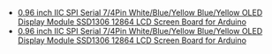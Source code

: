 - [0.96 inch IIC SPI Serial 7/4Pin White/Blue/Yellow Blue/Yellow OLED Display Module SSD1306 12864 LCD Screen Board for Arduino](https://www.aliexpress.us/item/3256806486516851.html)
- [0.96 inch IIC SPI Serial 7/4Pin White/Blue/Yellow Blue/Yellow OLED Display Module SSD1306 12864 LCD Screen Board for Arduino](https://www.aliexpress.us/item/3256808780163732.html)
